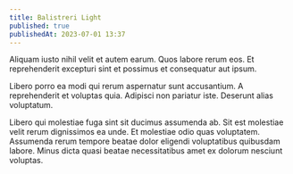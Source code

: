 ```yaml
---
title: Balistreri Light
published: true
publishedAt: 2023-07-01 13:37
---
```


Aliquam iusto nihil velit et autem earum. Quos labore rerum eos. Et reprehenderit excepturi sint et possimus et consequatur aut ipsum.

Libero porro ea modi qui rerum aspernatur sunt accusantium. A reprehenderit et voluptas quia. Adipisci non pariatur iste. Deserunt alias voluptatum.

Libero qui molestiae fuga sint sit ducimus assumenda ab. Sit est molestiae velit rerum dignissimos ea unde. Et molestiae odio quas voluptatem. Assumenda rerum tempore beatae dolor eligendi voluptatibus quibusdam labore. Minus dicta quasi beatae necessitatibus amet ex dolorum nesciunt voluptas.